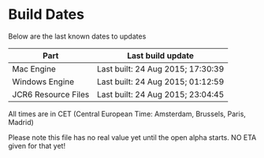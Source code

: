 # Build Dates

Below are the last known dates to updates

Part | Last build update
-----|-----
Mac Engine | Last built: 24 Aug 2015; 17:30:39
Windows Engine | Last built: 24 Aug 2015; 01:12:59
JCR6 Resource Files | Last built: 24 Aug 2015; 23:04:45
All times are in CET (Central European Time: Amsterdam, Brussels, Paris, Madrid)


Please note this file has no real value yet until the open alpha starts. NO ETA given for that yet!
